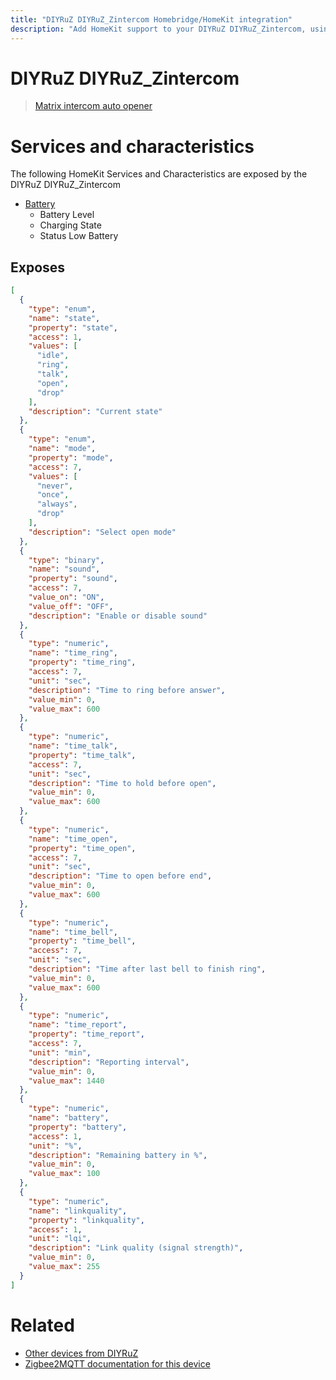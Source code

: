 ```yaml
---
title: "DIYRuZ DIYRuZ_Zintercom Homebridge/HomeKit integration"
description: "Add HomeKit support to your DIYRuZ DIYRuZ_Zintercom, using Homebridge, Zigbee2MQTT and homebridge-z2m."
---
```

<!---
This file has been GENERATED using src/docgen/docgen.ts
DO NOT EDIT THIS FILE MANUALLY!
-->
# DIYRuZ DIYRuZ_Zintercom
> [Matrix intercom auto opener](https://diyruz.github.io/posts/zintercom/)


# Services and characteristics
The following HomeKit Services and Characteristics are exposed by
the DIYRuZ DIYRuZ_Zintercom

* [Battery](../../battery.md)
  * Battery Level
  * Charging State
  * Status Low Battery



## Exposes

```json
[
  {
    "type": "enum",
    "name": "state",
    "property": "state",
    "access": 1,
    "values": [
      "idle",
      "ring",
      "talk",
      "open",
      "drop"
    ],
    "description": "Current state"
  },
  {
    "type": "enum",
    "name": "mode",
    "property": "mode",
    "access": 7,
    "values": [
      "never",
      "once",
      "always",
      "drop"
    ],
    "description": "Select open mode"
  },
  {
    "type": "binary",
    "name": "sound",
    "property": "sound",
    "access": 7,
    "value_on": "ON",
    "value_off": "OFF",
    "description": "Enable or disable sound"
  },
  {
    "type": "numeric",
    "name": "time_ring",
    "property": "time_ring",
    "access": 7,
    "unit": "sec",
    "description": "Time to ring before answer",
    "value_min": 0,
    "value_max": 600
  },
  {
    "type": "numeric",
    "name": "time_talk",
    "property": "time_talk",
    "access": 7,
    "unit": "sec",
    "description": "Time to hold before open",
    "value_min": 0,
    "value_max": 600
  },
  {
    "type": "numeric",
    "name": "time_open",
    "property": "time_open",
    "access": 7,
    "unit": "sec",
    "description": "Time to open before end",
    "value_min": 0,
    "value_max": 600
  },
  {
    "type": "numeric",
    "name": "time_bell",
    "property": "time_bell",
    "access": 7,
    "unit": "sec",
    "description": "Time after last bell to finish ring",
    "value_min": 0,
    "value_max": 600
  },
  {
    "type": "numeric",
    "name": "time_report",
    "property": "time_report",
    "access": 7,
    "unit": "min",
    "description": "Reporting interval",
    "value_min": 0,
    "value_max": 1440
  },
  {
    "type": "numeric",
    "name": "battery",
    "property": "battery",
    "access": 1,
    "unit": "%",
    "description": "Remaining battery in %",
    "value_min": 0,
    "value_max": 100
  },
  {
    "type": "numeric",
    "name": "linkquality",
    "property": "linkquality",
    "access": 1,
    "unit": "lqi",
    "description": "Link quality (signal strength)",
    "value_min": 0,
    "value_max": 255
  }
]
```

# Related
* [Other devices from DIYRuZ](../index.md#diyruz)
* [Zigbee2MQTT documentation for this device](https://www.zigbee2mqtt.io/devices/DIYRuZ_Zintercom.html)